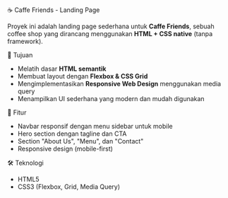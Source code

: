 ☕ Caffe Friends - Landing Page

Proyek ini adalah landing page sederhana untuk **Caffe Friends**, sebuah coffee shop yang dirancang menggunakan **HTML + CSS native** (tanpa framework).

🎯 Tujuan
- Melatih dasar **HTML semantik**
- Membuat layout dengan **Flexbox & CSS Grid**
- Mengimplementasikan **Responsive Web Design** menggunakan media query
- Menampilkan UI sederhana yang modern dan mudah digunakan

📌 Fitur
- Navbar responsif dengan menu sidebar untuk mobile
- Hero section dengan tagline dan CTA
- Section "About Us", "Menu", dan "Contact"
- Responsive design (mobile-first)

🛠️ Teknologi
- HTML5
- CSS3 (Flexbox, Grid, Media Query)
